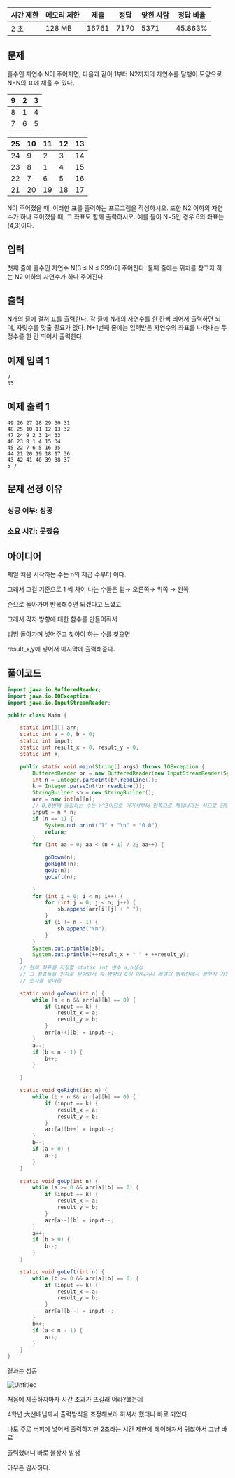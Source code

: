 | 시간 제한 | 메모리 제한 | 제출 | 정답 | 맞힌 사람 | 정답 비율 |
| --- | --- | --- | --- | --- | --- |
| 2 초 | 128 MB | 16761 | 7170 | 5371 | 45.863% |

## 문제

홀수인 자연수 N이 주어지면, 다음과 같이 1부터 N2까지의 자연수를 달팽이 모양으로 N×N의 표에 채울 수 있다.

| 9 | 2 | 3 |
| --- | --- | --- |
| 8 | 1 | 4 |
| 7 | 6 | 5 |

| 25 | 10 | 11 | 12 | 13 |
| --- | --- | --- | --- | --- |
| 24 | 9 | 2 | 3 | 14 |
| 23 | 8 | 1 | 4 | 15 |
| 22 | 7 | 6 | 5 | 16 |
| 21 | 20 | 19 | 18 | 17 |

N이 주어졌을 때, 이러한 표를 출력하는 프로그램을 작성하시오. 또한 N2 이하의 자연수가 하나 주어졌을 때, 그 좌표도 함께 출력하시오. 예를 들어 N=5인 경우 6의 좌표는 (4,3)이다.

## 입력

첫째 줄에 홀수인 자연수 N(3 ≤ N ≤ 999)이 주어진다. 둘째 줄에는 위치를 찾고자 하는 N2 이하의 자연수가 하나 주어진다.

## 출력

N개의 줄에 걸쳐 표를 출력한다. 각 줄에 N개의 자연수를 한 칸씩 띄어서 출력하면 되며, 자릿수를 맞출 필요가 없다. N+1번째 줄에는 입력받은 자연수의 좌표를 나타내는 두 정수를 한 칸 띄어서 출력한다.

## 예제 입력 1

```
7
35

```

## 예제 출력 1

```
49 26 27 28 29 30 31
48 25 10 11 12 13 32
47 24 9 2 3 14 33
46 23 8 1 4 15 34
45 22 7 6 5 16 35
44 21 20 19 18 17 36
43 42 41 40 39 38 37
5 7
```

## 문제 선정 이유

### 성공 여부: 성공

### 소요 시간:  못쟀음

## 아이디어

제일 처음 시작하는 수는 n의 제곱 수부터 이다.

그래서 그걸 기준으로 1 씩 차이 나는 수들은 밑→ 오른쪽→ 위쪽 → 왼쪽

순으로 돌아가며 반복해주면 되겠다고 느꼈고 

그래서 각자 방향에 대한 함수를 만들어줘서 

빙빙 돌아가며 넣어주고 찾아야 하는 수를 찾으면 

result_x,y에 넣어서 마지막에 출력해준다.  

## 풀이코드

```java
import java.io.BufferedReader;
import java.io.IOException;
import java.io.InputStreamReader;

public class Main {

	static int[][] arr;
	static int a = 0, b = 0;
	static int input;
	static int result_x = 0, result_y = 0;
	static int k;

	public static void main(String[] args) throws IOException {
		BufferedReader br = new BufferedReader(new InputStreamReader(System.in));
		int n = Integer.parseInt(br.readLine());
		k = Integer.parseInt(br.readLine());
		StringBuilder sb = new StringBuilder();
		arr = new int[n][n];
		// 0,0번째 등장하는 수는 n^2이므로 거기서부터 안쪽으로 채워나가는 식으로 진행해주겠다.
		input = n * n;
		if (n == 1) {
			System.out.print("1" + "\n" + "0 0");
			return;
		}
		for (int aa = 0; aa < (n + 1) / 2; aa++) {

			goDown(n);
			goRight(n);
			goUp(n);
			goLeft(n);

		}
		for (int i = 0; i < n; i++) {
			for (int j = 0; j < n; j++) {
				sb.append(arr[i][j] + " ");
			}
			if (i != n - 1) {
				sb.append("\n");
			}
		}
		System.out.println(sb);
		System.out.println(++result_x + " " + ++result_y);
	}
	// 현재 좌표를 저장할 static int 변수 a,b생성
	// 그 좌표들을 인자로 받아와서 각 뱡향의 0이 아니거나 배열의 범위안에서 끝까지 가면서
	// 숫자를 넣어줌

	static void goDown(int n) {
		while (a < n && arr[a][b] == 0) {
			if (input == k) {
				result_x = a;
				result_y = b;
			}
			arr[a++][b] = input--;
		}
		a--;
		if (b < n - 1) {
			b++;
		}

	}

	static void goRight(int n) {
		while (b < n && arr[a][b] == 0) {
			if (input == k) {
				result_x = a;
				result_y = b;
			}
			arr[a][b++] = input--;
		}
		b--;
		if (a > 0) {
			a--;
		}
	}

	static void goUp(int n) {
		while (a >= 0 && arr[a][b] == 0) {
			if (input == k) {
				result_x = a;
				result_y = b;
			}
			arr[a--][b] = input--;
		}
		a++;
		if (b > 0) {
			b--;
		}
	}

	static void goLeft(int n) {
		while (b >= 0 && arr[a][b] == 0) {
			if (input == k) {
				result_x = a;
				result_y = b;
			}
			arr[a][b--] = input--;
		}
		b++;
		if (a < n - 1) {
			a++;
		}
	}
}
```

결과는 성공

![Untitled](https://prod-files-secure.s3.us-west-2.amazonaws.com/d8082087-3937-4e53-979c-1158c974cf3b/91b8c255-51b9-4071-afd0-ce345d4eaab0/Untitled.png)

처음에 제출하자마자 시간 초과가 뜨길래 어라?했는데

4학년 大선배님께서 출력방식을 조정해보라 하셔서 했더니 바로 되었다.

나도 주로 버퍼에 넣어서 출력하지만 2초라는 시간 제한에 헤이해져서 귀찮아서 그냥 바로 

출력했더니 바로 불상사 발생

아무튼 감사하다.
